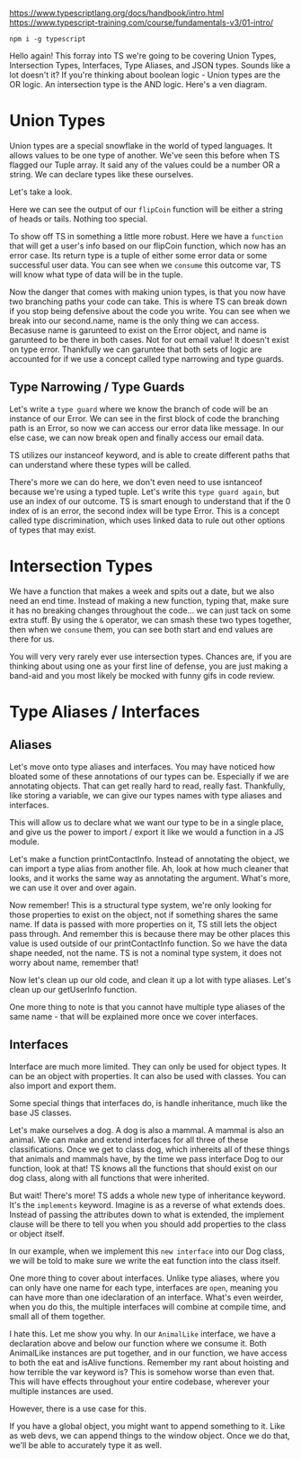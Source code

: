 https://www.typescriptlang.org/docs/handbook/intro.html
https://www.typescript-training.com/course/fundamentals-v3/01-intro/

`npm i -g typescript`

Hello again! This forray into TS we're going to be covering Union Types,
Intersection Types, Interfaces, Type Aliases, and JSON types. Sounds like
a lot doesn't it? If you're thinking about boolean logic - Union types are
the OR logic. An intersection type is the AND logic. Here's a ven diagram.

# Union Types

Union types are a special snowflake in the world of typed languages. It
allows values to be one type of another. We've seen this before when TS
flagged our Tuple array. It said any of the values could be a number OR
a string. We can declare types like these ourselves.

Let's take a look.

Here we can see the output of our `flipCoin` function will be either a
string of heads or tails. Nothing too special.

To show off TS in something a little more robust. Here we have a `function`
that will get a user's info based on our flipCoin function, which now has
an error case. Its return type is a tuple of either some error data or
some successful user data. You can see when we `consume` this outcome var,
TS will know what type of data will be in the tuple.

Now the danger that comes with making union types, is that you now have two
branching paths your code can take. This is where TS can break down if you
stop being defensive about the code you write. You can see when we break
into our second.name, name is the only thing we can access. Becasuse name is
garunteed to exist on the Error object, and name is garunteed to be there in
both cases. Not for out email value! It doesn't exist on type error.
Thankfully we can garuntee that both sets of logic are accounted for if we
use a concept called type narrowing and type guards.

## Type Narrowing / Type Guards

Let's write a `type guard` where we know the branch of code will be an
instance of our Error. We can see in the first block of code the branching
path is an Error, so now we can access our error data like message. In our
else case, we can now break open and finally access our email data.

TS utilizes our instanceof keyword, and is able to create different paths
that can understand where these types will be called.

There's more we can do here, we don't even need to use isntanceof because
we're using a typed tuple. Let's write this `type guard again`, but use an
index of our outcome. TS is smart enough to understand that if the 0 index
of is an error, the second index will be type Error. This is a concept
called type discrimination, which uses linked data to rule out other options
of types that may exist.

# Intersection Types

We have a function that makes a week and spits out a date, but we also need
an end time. Instead of making a new function, typing that, make sure it has
no breaking changes throughout the code... we can just tack on some extra
stuff. By using the `&` operator, we can smash these two types together, then
when we `consume` them, you can see both start and end values are there for
us.

You will very very rarely ever use intersection types. Chances are, if you
are thinking about using one as your first line of defense, you are just
making a band-aid and you most likely be mocked with funny gifs in code review.

# Type Aliases / Interfaces

## Aliases

Let's move onto type aliases and interfaces. You may have noticed how bloated
some of these annotations of our types can be. Especially if we are annotating
objects. That can get really hard to read, really fast. Thankfully, like
storing a variable, we can give our types names with type aliases and interfaces.

This will allow us to declare what we want our type to be in a single place,
and give us the power to import / export it like we would a function in a JS
module.

Let's make a function printContactInfo. Instead of annotating the object, we
can import a type alias from another file. Ah, look at how much cleaner that
looks, and it works the same way as annotating the argument. What's more, we
can use it over and over again.

Now remember! This is a structural type system, we're only looking for those
properties to exist on the object, not if something shares the same name. If
data is passed with more properties on it, TS still lets the object pass through.
And remember this is because there may be other places this value is used outside
of our printContactInfo function. So we have the data shape needed, not the name.
TS is not a nominal type system, it does not worry about name, remember that!

Now let's clean up our old code, and clean it up a lot with type aliases. Let's
clean up our getUserInfo function.

One more thing to note is that you cannot have multiple type aliases of the same
name - that will be explained more once we cover interfaces.

## Interfaces

Interface are much more limited. They can only be used for object types. It can
be an object with properties. It can also be used with classes. You can also
import and export them.

Some special things that interfaces do, is handle inheritance, much like the base
JS classes.

Let's make ourselves a dog. A dog is also a mammal. A mammal is also an animal.
We can make and extend interfaces for all three of these classifications. Once
we get to class dog, which inhereits all of these things that animals and
mammals have, by the time we pass interface Dog to our function, look at that!
TS knows all the functions that should exist on our dog class, along with all
functions that were inherited.

But wait! There's more! TS adds a whole new type of inheritance keyword. It's the
`implements` keyword. Imagine is as a reverse of what extends does. Instead of
passing the attributes down to what is extended, the implement clause will be
there to tell you when you should add properties to the class or object itself.

In our example, when we implement this `new interface` into our Dog class, we will
be told to make sure we write the eat function into the class itself.

One more thing to cover about interfaces. Unlike type aliases, where you can only
have one name for each type, interfaces are `open`, meaning you can have more
than one ideclaration of an interface. What's even weirder, when you do this, the
multiple interfaces will combine at compile time, and small all of them together.

I hate this. Let me show you why. In our `AnimalLike` interface, we have a
declaration above and below our function where we consume it. Both AnimalLike
instances are put together, and in our function, we have access to both the
eat and isAlive functions. Remember my rant about hoisting and how terrible
the var keyword is? This is somehow worse than even that. This will have effects
throughout your entire codebase, wherever your multiple instances are used.

However, there is a use case for this.

If you have a global object, you might want to append something to it. Like as
web devs, we can append things to the window object. Once we do that, we'll be
able to accurately type it as well.
